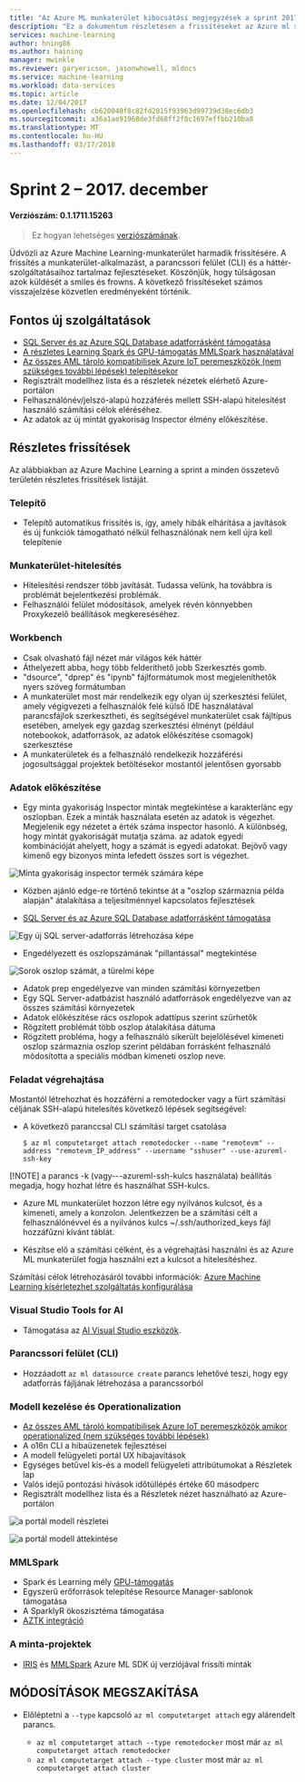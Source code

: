 ```yaml
---
title: "Az Azure ML munkaterület kibocsátási megjegyzések a sprint 2017. December 2."
description: "Ez a dokumentum részletesen a frissítéseket az Azure ml sprint 2 kiadásban"
services: machine-learning
author: hning86
ms.author: haining
manager: mwinkle
ms.reviewer: garyericson, jasonwhowell, mldocs
ms.service: machine-learning
ms.workload: data-services
ms.topic: article
ms.date: 12/04/2017
ms.openlocfilehash: cb620040f8c82fd2015f93963d99739d38ec6db3
ms.sourcegitcommit: a36a1ae91968de3fd68ff2f0c1697effbb210ba8
ms.translationtype: MT
ms.contentlocale: hu-HU
ms.lasthandoff: 03/17/2018
---
```

# <a name="sprint-2---december-2017"></a>Sprint 2 – 2017. december 

#### <a name="version-number-01171115263"></a>Verziószám: 0.1.1711.15263

>Ez hogyan lehetséges [verziószámának](known-issues-and-troubleshooting-guide.md).

Üdvözli az Azure Machine Learning-munkaterület harmadik frissítésére. A frissítés a munkaterület-alkalmazást, a parancssori felület (CLI) és a háttér-szolgáltatásaihoz tartalmaz fejlesztéseket. Köszönjük, hogy túlságosan azok küldését a smiles és frowns. A következő frissítéseket számos visszajelzése közvetlen eredményeként történik. 

## <a name="notable-new-features"></a>Fontos új szolgáltatások
- [SQL Server és az Azure SQL Database adatforrásként támogatása](data-prep-appendix2-supported-data-sources.md#types) 
- [A részletes Learning Spark és GPU-támogatás MMLSpark használatával](https://github.com/Azure/mmlspark/blob/master/docs/gpu-setup.md)
- [Az összes AML tároló kompatibilisek Azure IoT peremeszközök (nem szükséges további lépések) telepítésekor](http://aka.ms/aml-iot-edge-blog)
- Regisztrált modellhez lista és a részletek nézetek elérhető Azure-portálon
- Felhasználónév/jelszó-alapú hozzáférés mellett SSH-alapú hitelesítést használó számítási célok eléréséhez. 
- Az adatok az új mintát gyakoriság Inspector élmény előkészítése. 

## <a name="detailed-updates"></a>Részletes frissítések
Az alábbiakban az Azure Machine Learning a sprint a minden összetevő területén részletes frissítések listáját.

### <a name="installer"></a>Telepítő
- Telepítő automatikus frissítés is, így, amely hibák elhárítása a javítások és új funkciók támogatható nélkül felhasználónak nem kell újra kell telepítenie

### <a name="workbench-authentication"></a>Munkaterület-hitelesítés
- Hitelesítési rendszer több javítását. Tudassa velünk, ha továbbra is problémát bejelentkezési problémák.
- Felhasználói felület módosítások, amelyek révén könnyebben Proxykezelő beállítások megkereséséhez.

### <a name="workbench"></a>Workbench
- Csak olvasható fájl nézet már világos kék háttér
- Áthelyezett abba, hogy több felderíthető jobb Szerkesztés gomb.
- "dsource", "dprep" és "ipynb" fájlformátumok most megjeleníthetők nyers szöveg formátumban
- A munkaterület most már rendelkezik egy olyan új szerkesztési felület, amely végigvezeti a felhasználók felé külső IDE használatával parancsfájlok szerkesztheti, és segítségével munkaterület csak fájltípus esetében, amelyek egy gazdag szerkesztési élményt (például notebookok, adatforrások, az adatok előkészítése csomagok) szerkesztése
- A munkaterületek és a felhasználó rendelkezik hozzáférési jogosultsággal projektek betöltésekor mostantól jelentősen gyorsabb

### <a name="data-preparation"></a>Adatok előkészítése 
- Egy minta gyakoriság Inspector minták megtekintése a karakterlánc egy oszlopban. Ezek a minták használata esetén az adatok is végezhet. Megjelenik egy nézetet a érték száma inspector hasonló. A különbség, hogy mintát gyakoriságát mutatja száma. az adatok egyedi kombinációját ahelyett, hogy a számát is egyedi adatokat. Bejövő vagy kimenő egy bizonyos minta lefedett összes sort is végezhet.

![Minta gyakoriság inspector termék számára képe](media/release-notes-sprint-2/pattern-inspector-product-number.png)

- Közben ajánló edge-re történő tekintse át a "oszlop származnia példa alapján" átalakítása a teljesítménnyel kapcsolatos fejlesztések

- [SQL Server és az Azure SQL Database adatforrásként támogatása](data-prep-appendix2-supported-data-sources.md#types) 

![Egy új SQL server-adatforrás létrehozása képe](media/release-notes-sprint-2/sql-server-data-source.png)

- Engedélyezett és oszlopszámának "pillantással" megtekintése

![Sorok oszlop számát, a türelmi képe](media/release-notes-sprint-2/row-col-count.png)

- Adatok prep engedélyezve van minden számítási környezetben
- Egy SQL Server-adatbázist használó adatforrások engedélyezve van az összes számítási környezetek
- Adatok előkészítése rács oszlopok adattípus szerint szűrhetők
- Rögzített problémát több oszlop átalakítása dátuma
- Rögzített probléma, hogy a felhasználó sikerült bejelölésével kimeneti oszlop származnia oszlop szerint példában forrásként felhasználó módosította a speciális módban kimeneti oszlop neve.

### <a name="job-execution"></a>Feladat végrehajtása
Mostantól létrehozhat és hozzáférni a remotedocker vagy a fürt számítási céljának SSH-alapú hitelesítés következő lépések segítségével:
- A következő paranccsal CLI számítási target csatolása

    ```azure-cli
    $ az ml computetarget attach remotedocker --name "remotevm" --address "remotevm_IP_address" --username "sshuser" --use-azureml-ssh-key
    ```
[!NOTE] a parancs -k (vagy---azureml-ssh-kulcs használata) beállítás megadja, hogy hozhat létre és használhat SSH-kulcs.

- Azure ML munkaterület hozzon létre egy nyilvános kulcsot, és a kimeneti, amely a konzolon. Jelentkezzen be a számítási célt a felhasználónévvel és a nyilvános kulcs ~/.ssh/authorized_keys fájl hozzáfűzni kívánt táblát.

- Készítse elő a számítási célként, és a végrehajtási használni és az Azure ML munkaterület fogja használni ezt a kulcsot a hitelesítéshez.  

Számítási célok létrehozásáról további információk: [Azure Machine Learning kísérletezhet szolgáltatás konfigurálása](experimentation-service-configuration.md)

### <a name="visual-studio-tools-for-ai"></a>Visual Studio Tools for AI
- Támogatása az [AI Visual Studio eszközök](https://marketplace.visualstudio.com/items?itemName=ms-toolsai.vstoolsai-vs2017). 

### <a name="command-line-interface-cli"></a>Parancssori felület (CLI)
- Hozzáadott `az ml datasource create` parancs lehetővé teszi, hogy egy adatforrás fájljának létrehozása a parancssorból

### <a name="model-management-and-operationalization"></a>Modell kezelése és Operationalization
- [Az összes AML tároló kompatibilisek Azure IoT peremeszközök amikor operationalized (nem szükséges további lépések)](http://aka.ms/aml-iot-edge-blog) 
- A o16n CLI a hibaüzenetek fejlesztései
- A modell felügyeleti portál UX hibajavítások  
- Egységes betűvel kis-és a modell felügyeleti attribútumokat a Részletek lap
- Valós idejű pontozási hívások időtúllépés értéke 60 másodperc
- Regisztrált modellhez lista és a Részletek nézet használható az Azure-portálon

![a portál modell részletei](media/release-notes-sprint-2/model-list.jpg)

![a portál modell áttekintése](media/release-notes-sprint-2/model-overview-portal.jpg)

### <a name="mmlspark"></a>MMLSpark
- Spark és Learning mély [GPU-támogatás](https://github.com/Azure/mmlspark/blob/master/docs/gpu-setup.md)
- Egyszerű erőforrások telepítése Resource Manager-sablonok támogatása
- A SparklyR ökoszisztéma támogatása
- [AZTK integráció](https://github.com/Azure/aztk/wiki/Spark-on-Azure-for-Python-Users#optional-set-up-mmlspark)

### <a name="sample-projects"></a>A minta-projektek
- [IRIS](https://github.com/Azure/MachineLearningSamples-Iris) és [MMLSpark](https://github.com/Azure/mmlspark) Azure ML SDK új verziójával frissíti minták

## <a name="breaking-changes"></a>MÓDOSÍTÁSOK MEGSZAKÍTÁSA
- Előléptetni a `--type` kapcsoló `az ml computetarget attach` egy alárendelt parancs. 

    - `az ml computetarget attach --type remotedocker` most már `az ml computetarget attach remotedocker`
    - `az ml computetarget attach --type cluster` most már `az ml computetarget attach cluster`
